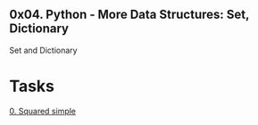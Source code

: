 ## 0x04. Python - More Data Structures: Set, Dictionary

Set and Dictionary

# Tasks

[0. Squared simple]()
